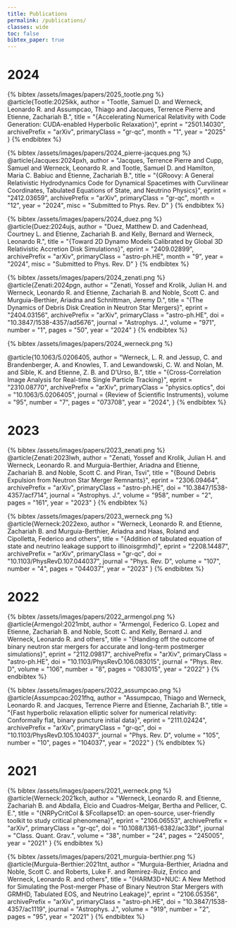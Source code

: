 ```yaml
---
title: Publications
permalink: /publications/
classes: wide
toc: false
bibtex_paper: true
---
```


# 2024
{% bibtex /assets/images/papers/2025_tootle.png %}
@article{Tootle:2025ikk,
    author = "Tootle, Samuel D. and Werneck, Leonardo R. and Assumpcao, Thiago and Jacques, Terrence Pierre and Etienne, Zachariah B.",
    title = "{Accelerating Numerical Relativity with Code Generation: CUDA-enabled Hyperbolic Relaxation}",
    eprint = "2501.14030",
    archivePrefix = "arXiv",
    primaryClass = "gr-qc",
    month = "1",
    year = "2025"
}
{% endbibtex %}

{% bibtex /assets/images/papers/2024_pierre-jacques.png %}
@article{Jacques:2024pxh,
    author = "Jacques, Terrence Pierre and Cupp, Samuel and Werneck, Leonardo R. and Tootle, Samuel D. and Hamilton, Maria C. Babiuc and Etienne, Zachariah B.",
    title = "{GRoovy: A General Relativistic Hydrodynamics Code for Dynamical Spacetimes with Curvilinear Coordinates, Tabulated Equations of State, and Neutrino Physics}",
    eprint = "2412.03659",
    archivePrefix = "arXiv",
    primaryClass = "gr-qc",
    month = "12",
    year = "2024",
    misc = "Submitted to Phys. Rev. D"
}
{% endbibtex %}

{% bibtex /assets/images/papers/2024_duez.png %}
@article{Duez:2024ujs,
    author = "Duez, Matthew D. and Cadenhead, Courtney L. and Etienne, Zachariah B. and Kelly, Bernard and Werneck, Leonardo R.",
    title = "{Toward 2D Dynamo Models Calibrated by Global 3D Relativistic Accretion Disk Simulations}",
    eprint = "2409.02899",
    archivePrefix = "arXiv",
    primaryClass = "astro-ph.HE",
    month = "9",
    year = "2024",
    misc = "Submitted to Phys. Rev. D"
}
{% endbibtex %}

{% bibtex /assets/images/papers/2024_zenati.png %}
@article{Zenati:2024pgn,
    author = "Zenati, Yossef and Krolik, Julian H. and Werneck, Leonardo R. and Etienne, Zachariah B. and Noble, Scott C. and Murguia-Berthier, Ariadna and Schnittman, Jeremy D.",
    title = "{The Dynamics of Debris Disk Creation in Neutron Star Mergers}",
    eprint = "2404.03156",
    archivePrefix = "arXiv",
    primaryClass = "astro-ph.HE",
    doi = "10.3847/1538-4357/ad5676",
    journal = "Astrophys. J.",
    volume = "971",
    number = "1",
    pages = "50",
    year = "2024"
}
{% endbibtex %}

{% bibtex /assets/images/papers/2024_werneck.png %}

@article{10.1063/5.0206405,
    author = "Werneck, L. R. and Jessup, C. and Brandenberger, A. and Knowles, T. and Lewandowski, C. W. and Nolan, M. and Sible, K. and Etienne, Z. B. and D’Urso, B.",
    title = "{Cross-Correlation Image Analysis for Real-time Single Particle Tracking}",
    eprint = "2310.08770",
    archivePrefix = "arXiv",
    primaryClass = "physics.optics",
    doi = "10.1063/5.0206405",
    journal = {Review of Scientific Instruments},
    volume = "95",
    number = "7",
    pages = "073708",
    year = "2024",
}
{% endbibtex %}

# 2023
{% bibtex /assets/images/papers/2023_zenati.png %}
@article{Zenati:2023lwh,
    author = "Zenati, Yossef and Krolik, Julian H. and Werneck, Leonardo R. and Murguia-Berthier, Ariadna and Etienne, Zachariah B. and Noble, Scott C. and Piran, Tsvi",
    title = "{Bound Debris Expulsion from Neutron Star Merger Remnants}",
    eprint = "2306.09464",
    archivePrefix = "arXiv",
    primaryClass = "astro-ph.HE",
    doi = "10.3847/1538-4357/acf714",
    journal = "Astrophys. J.",
    volume = "958",
    number = "2",
    pages = "161",
    year = "2023"
}
{% endbibtex %}

{% bibtex /assets/images/papers/2023_werneck.png %}
@article{Werneck:2022exo,
    author = "Werneck, Leonardo R. and Etienne, Zachariah B. and Murguia-Berthier, Ariadna and Haas, Roland and Cipolletta, Federico and others",
    title = "{Addition of tabulated equation of state and neutrino leakage support to illinoisgrmhd}",
    eprint = "2208.14487",
    archivePrefix = "arXiv",
    primaryClass = "gr-qc",
    doi = "10.1103/PhysRevD.107.044037",
    journal = "Phys. Rev. D",
    volume = "107",
    number = "4",
    pages = "044037",
    year = "2023"
}
{% endbibtex %}

# 2022
{% bibtex /assets/images/papers/2022_armengol.png %}
@article{Armengol:2021mbt,
    author = "Armengol, Federico G. Lopez and Etienne, Zachariah B. and Noble, Scott C. and Kelly, Bernard J. and Werneck, Leonardo R. and others",
    title = "{Handing off the outcome of binary neutron star mergers for accurate and long-term postmerger simulations}",
    eprint = "2112.09817",
    archivePrefix = "arXiv",
    primaryClass = "astro-ph.HE",
    doi = "10.1103/PhysRevD.106.083015",
    journal = "Phys. Rev. D",
    volume = "106",
    number = "8",
    pages = "083015",
    year = "2022"
}
{% endbibtex %}

{% bibtex /assets/images/papers/2022_assumpcao.png %}
@article{Assumpcao:2021fhq,
    author = "Assumpcao, Thiago and Werneck, Leonardo R. and Jacques, Terrence Pierre and Etienne, Zachariah B.",
    title = "{Fast hyperbolic relaxation elliptic solver for numerical relativity: Conformally flat, binary puncture initial data}",
    eprint = "2111.02424",
    archivePrefix = "arXiv",
    primaryClass = "gr-qc",
    doi = "10.1103/PhysRevD.105.104037",
    journal = "Phys. Rev. D",
    volume = "105",
    number = "10",
    pages = "104037",
    year = "2022"
}
{% endbibtex %}

# 2021
{% bibtex /assets/images/papers/2021_werneck.png %}
@article{Werneck:2021kch,
    author = "Werneck, Leonardo R. and Etienne, Zachariah B. and Abdalla, Elcio and Cuadros-Melgar, Bertha and Pellicer, C. E.",
    title = "{NRPyCritCol & SFcollapse1D: an open-source, user-friendly toolkit to study critical phenomena}",
    eprint = "2106.06553",
    archivePrefix = "arXiv",
    primaryClass = "gr-qc",
    doi = "10.1088/1361-6382/ac33bf",
    journal = "Class. Quant. Grav.",
    volume = "38",
    number = "24",
    pages = "245005",
    year = "2021"
}
{% endbibtex %}

{% bibtex /assets/images/papers/2021_murguia-berthier.png %}
@article{Murguia-Berthier:2021tnt,
    author = "Murguia-Berthier, Ariadna and Noble, Scott C. and Roberts, Luke F. and Remirez-Ruiz, Enrico and Werneck, Leonardo R. and others",
    title = "{HARM3D+NUC: A New Method for Simulating the Post-merger Phase of Binary Neutron Star Mergers with GRMHD, Tabulated EOS, and Neutrino Leakage}",
    eprint = "2106.05356",
    archivePrefix = "arXiv",
    primaryClass = "astro-ph.HE",
    doi = "10.3847/1538-4357/ac1119",
    journal = "Astrophys. J.",
    volume = "919",
    number = "2",
    pages = "95",
    year = "2021"
}
{% endbibtex %}

